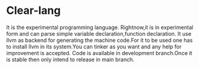 # Clear-lang
   It is the experimental programming language. Rightnow,it is in experimental form and can parse simple variable declaration,function declaration.
   It use llvm as backend for generating the machine code.For it to be used one has to install llvm in its system.You can tinker as you want and any 
   help for improvement is accepted.
   Code is available in development branch.Once it is stable then only intend to release in main branch.
